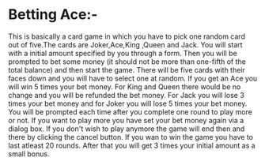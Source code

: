 # Betting Ace:-
This is basically a card game in which you have to pick one random card out of five.The cards are Joker,Ace,King ,Queen and Jack. You will start with a initial amount specified by you through a form. Then you will be prompted to bet some money (it should not be more than one-fifth of the total balance) and then start the game. There will be five cards with their faces down and you will have to select one at random. If you get an Ace you will win 5 times your bet money. For King and Queen there would be no change and you will be refunded the bet money. For Jack you will lose 3 times your bet money and for Joker you will lose 5 times your bet money.
You will be prompted each time after you complete one round to play more or not. If you want to play more you have set your bet money again via a dialog box. If you don't wish to play anymore the game will end then and there by clicking the cancel button. 
If you wan to win the game you have to last atleast 20 rounds.
After that you will get 3 times your initial amount as a small bonus.

